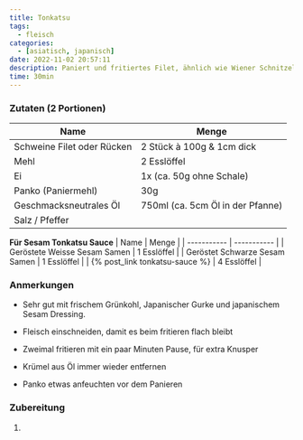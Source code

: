 ```yaml
---
title: Tonkatsu
tags:
  - fleisch
categories:
  - [asiatisch, japanisch]
date: 2022-11-02 20:57:11
description: Paniert und fritiertes Filet, ähnlich wie Wiener Schnitzel
time: 30min
---
```


### Zutaten (2 Portionen)
| Name | Menge |
| ----------- | ----------- |
| Schweine Filet oder Rücken | 2 Stück à 100g & 1cm dick |
| Mehl | 2 Esslöffel |
| Ei | 1x (ca. 50g ohne Schale) |
| Panko (Paniermehl) | 30g |
| Geschmacksneutrales Öl | 750ml (ca. 5cm Öl in der Pfanne) |
| Salz / Pfeffer |  |

**Für Sesam Tonkatsu Sauce**
| Name | Menge |
| ----------- | ----------- |
| Geröstete Weisse Sesam Samen | 1 Esslöffel |
| Geröstet Schwarze Sesam Samen | 1 Esslöffel |
| {% post_link tonkatsu-sauce %} | 4 Esslöffel |

### Anmerkungen
- Sehr gut mit frischem Grünkohl, Japanischer Gurke und japanischem Sesam Dressing.

- Fleisch einschneiden, damit es beim fritieren flach bleibt 

- Zweimal fritieren mit ein paar Minuten Pause, für extra Knusper

- Krümel aus Öl immer wieder entfernen

- Panko etwas anfeuchten vor dem Panieren


### Zubereitung
1. 


